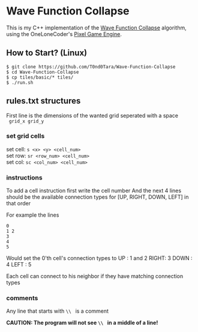 # Wave Function Collapse
This is my C++ implementation of the [Wave Function Collapse](https://en.wikipedia.org/wiki/Wave_function_collapse) algorithm, using the OneLoneCoder's [Pixel Game Engine](https://github.com/OneLoneCoder/olcPixelGameEngine).

## How to Start? (Linux)
```console
$ git clone https://github.com/T0nd0Tara/Wave-Function-Collapse
$ cd Wave-Function-Collapse
$ cp tiles/basic/* tiles/
$ ./run.sh
```

## rules.txt structures
First line is the dimensions of the wanted grid seperated with a space  
` 
grid_x grid_y
`

### set grid cells
set cell: `s <x> <y> <cell_num>`  
set row: `sr <row_num> <cell_num>`  
set col: `sc <col_num> <cell_num>`  

### instructions
To add a cell instruction first write the cell number
And the next 4 lines should be the available connection types for [UP, RIGHT, DOWN, LEFT] in that order
  
For example the lines
```
0
1 2
3
4
5
```
Would set the 0'th cell's connection types to
UP   : 1 and 2
RIGHT: 3
DOWN : 4
LEFT : 5

Each cell can connect to his neighbor if they have matching connection types

### comments
Any line that starts with `\\ ` is a comment

**CAUTION: The program will not see `\\ ` in a middle of a line!**
